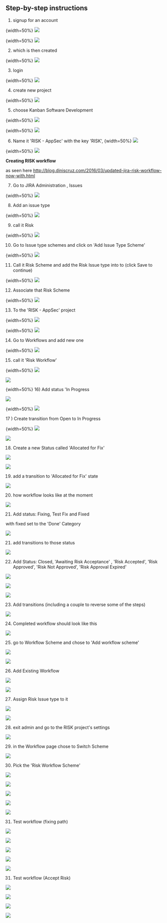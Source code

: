 ## Step-by-step instructions

1) signup for an account

{width=50%}
![](images/3f66f00c-3dc9-11e6-8020-adc9d1ff0dba.png)

{width=50%}
![](images/54a13770-3dc9-11e6-8204-8e589d858acc.png)

2) which is then created

{width=50%}
![](images/5e38eff8-3dc9-11e6-9220-3939d86c936c.png)

3) login

{width=50%}
![](images/381996b4-3dca-11e6-8ee7-c66e81868e8a.png)

4) create new project

{width=50%}
![](images/91abc63e-3dca-11e6-822e-6781143f7c51.png)

5) choose Kanban Software Development

{width=50%}
![](images/a6ba4366-3dca-11e6-814f-7f1d189701fa.png)

{width=50%}
![](images/ca80ff2e-3dca-11e6-9340-7dd576cfabb3.png)

6) Name it 'RISK - AppSec' with the key 'RISK',
{width=50%}
![](images/8a73cbea-3dcb-11e6-876f-b28e07bad7cb.png)

{width=50%}
![](images/5e6864ac-3dcb-11e6-9f6d-c9dbb19295ee.png)

**Creating RISK workflow**

as seen here http://blog.diniscruz.com/2016/03/updated-jira-risk-workflow-now-with.html

7) Go to JIRA Administration , Issues

{width=50%}
![](images/b55a56ee-3dcb-11e6-941d-c6f6b6ab9dc9.png)

8) Add an issue type

{width=50%}
![](images/f35b0678-3dcb-11e6-92c5-9e7d1cf78d16.png)

9) call it Risk

{width=50%}
![](images/10a5c61e-3dcc-11e6-88fc-d87a77f5ef0e.png)

10) Go to Issue type schemes and click on 'Add Issue Type Scheme'

{width=50%}
![](images/6377d62a-3dcc-11e6-99e5-5483017ee580.png)

11) Call it Risk Scheme and add the Risk Issue type into to (click Save to continue)

{width=50%}
![](images/a87773a2-3dcc-11e6-9c7d-1688d84b3ecf.png)

12) Associate that Risk Scheme

{width=50%}
![](images/e522266c-3dcc-11e6-9aca-0f74d539b78c.png)

13) To the 'RISK - AppSec' project

{width=50%}
![](images/ecf41f8a-3dcc-11e6-8531-93c371463acd.png)

{width=50%}
![](images/1ae147f6-3dcd-11e6-9ff0-47cfdcf069ce.png)

14) Go to Workflows and add new one

{width=50%}
![](images/7816a2ae-3dcd-11e6-9a29-3b6b0f7e5c0a.png)

15) call it 'Risk Workflow'

{width=50%}
![](images/8b7a21e0-3dcd-11e6-8dfe-d2dc54af6441.png)

![](images/a06fa9bc-3dcd-11e6-82e9-a42cb425f162.png)

{width=50%}
16) Add status 'In Progress

![](images/dd575028-3dcd-11e6-8b0a-c83b8966d5ea.png)

{width=50%}
![](images/fb52ee16-3dcd-11e6-850c-7dbe99753a4c.png)

17 ) Create transition from Open to In Progress

{width=50%}
![](images/5acfc2e2-3dce-11e6-88a5-f7dd104edea8.png)

![](images/8d566ed2-3dce-11e6-80d1-f7526e43dd67.png)

18) Create a new Status called 'Allocated for Fix'

![](images/b447ada8-3dce-11e6-887e-0ebb216149ce.png)

![](images/cc65c53c-3dce-11e6-8b8e-8573d0746824.png)

19) add a transition to 'Allocated for Fix' state

![](images/07e7f288-3dcf-11e6-82b2-96487b78e130.png)

20) how workflow looks like at the moment

![](images/6a8619b0-3dcf-11e6-8e04-22a36ceea5b9.png)

21) Add status: Fixing, Test Fix and Fixed

with fixed set to the 'Done' Category

![](images/9cfe0c30-3dd0-11e6-9b93-8df66d82e0c9.png)

21) add transitions to those status

![](images/d7602a48-3dd0-11e6-990b-890168824ebd.png)

22) Add Status: Closed, 'Awaiting Risk Acceptance' , 'Risk Accepted', 'Risk Approved', 'Risk Not Approved', 'Risk Approval Expired'

![](images/be8a59e8-3dd1-11e6-8075-46ce6c5e252c.png)

![](images/cc8ef602-3dd1-11e6-8b15-ec88e5a83c5c.png)

![](images/d5031a2a-3dd1-11e6-9188-aec6a472968d.png)

23) Add transitions (including a couple to reverse some of the steps)

![](images/a1feba3e-3dd2-11e6-8a5b-28a8224b4d7d.png)

24) Completed workflow should look like this

![](images/93fc50bc-3dd3-11e6-8646-ae20cc8262b3.png)

25) go to Workflow Scheme and chose to 'Add workflow scheme'

![](images/d8408fd0-3dd4-11e6-9f1f-d57ce4a11ed8.png)

![](images/e0dc43aa-3dd4-11e6-841e-61e8e9b0d485.png)

26) Add Existing Workflow

![](images/02d9969c-3dd5-11e6-8d03-c1bcc9f1aef2.png)

![](images/0b94ab8c-3dd5-11e6-9255-edb93334f424.png)

27) Assign Risk Issue type to it

![](images/189871ce-3dd5-11e6-8297-92e037054900.png)

![](images/2279cc92-3dd5-11e6-8ab3-9cd0a7092e2d.png)

28) exit admin and go to the RISK project's settings

![](images/8f986b30-3dd5-11e6-8101-58807a9cc582.png)

29) in the Workflow page chose to Switch Scheme

![](images/b6b3138c-3dd5-11e6-85a5-e5d4d3822d22.png)

30) Pick the 'Risk Workflow Scheme'

![](images/d1a36520-3dd5-11e6-8630-a0cfa9ed1c9e.png)

![](images/e232415e-3dd5-11e6-93f0-8ab67da3de18.png)

![](images/e6d89302-3dd5-11e6-9f97-56850cb52c99.png)

![](images/f3c14f5a-3dd5-11e6-8568-0ec71265df26.png)

![](images/fdf2155e-3dd5-11e6-91bc-b9643324e9bd.png)

31) Test workflow (fixing path)

![](images/290ef1ee-3dd6-11e6-83c3-de50cf0045d0.png)

![](images/3953bbc0-3dd6-11e6-8574-95bad360819c.png)

![](images/4d64417a-3dd6-11e6-91ab-0fb4f102f771.png)

![](images/566f75e6-3dd6-11e6-8735-4c6fdd36fb01.png)

![](images/6677a814-3dd6-11e6-86d8-8b4a37e3f4aa.png)

31) Test workflow (Accept Risk)

![](images/ac037160-3dd6-11e6-8283-72bcf317c62d.png)

![](images/b25a55e2-3dd6-11e6-94a5-06ea7a132635.png)

![](images/bca1c3b4-3dd6-11e6-8670-48607c345c38.png)

![](images/c2fc5198-3dd6-11e6-9b5a-03da9bfe529a.png)
